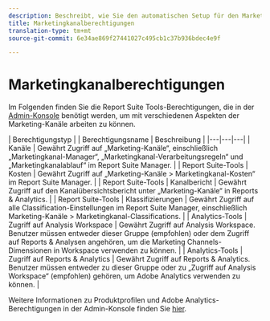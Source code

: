 ```yaml
---
description: Beschreibt, wie Sie den automatischen Setup für den Marketingkanal ausführen und beschränkte Administratorrechte und Benutzergruppenberechtigungen erteilen.
title: Marketingkanalberechtigungen
translation-type: tm+mt
source-git-commit: 6e34ae869f27441027c495cb1c37b936bdec4e9f

---
```



# Marketingkanalberechtigungen

Im Folgenden finden Sie die Report Suite Tools-Berechtigungen, die in der [Admin-Konsole](https://adminconsole.adobe.com/) benötigt werden, um mit verschiedenen Aspekten der Marketing-Kanäle arbeiten zu können.

| Berechtigungstyp |  | Berechtigungsname | Beschreibung |
|---|---|---|
| Kanäle | Gewährt Zugriff auf „Marketing-Kanäle“, einschließlich „Marketingkanal-Manager“, „Marketingkanal-Verarbeitungsregeln“ und „Marketingkanalablauf“ im Report Suite Manager. |
| Report Suite-Tools | Kosten | Gewährt Zugriff auf „Marketing-Kanäle > Marketingkanal-Kosten“ im Report Suite Manager. |
| Report Suite-Tools | Kanalbericht | Gewährt Zugriff auf den Kanalübersichtsbericht unter „Marketing-Kanäle“ in Reports &amp; Analytics. |
| Report Suite-Tools | Klassifizierungen | Gewährt Zugriff auf alle Classification-Einstellungen im Report Suite Manager, einschließlich Marketing-Kanäle > Marketingkanal-Classifications. |
| Analytics-Tools | Zugriff auf Analysis Workspace | Gewährt Zugriff auf Analysis Workspace. Benutzer müssen entweder dieser Gruppe (empfohlen) oder dem Zugriff auf Reports &amp; Analysen angehören, um die Marketing Channels-Dimensionen in Workspace verwenden zu können. |
| Analytics-Tools | Zugriff auf Reports &amp; Analytics | Gewährt Zugriff auf Reports &amp; Analytics. Benutzer müssen entweder zu dieser Gruppe oder zu „Zugriff auf Analysis Workspace“ (empfohlen) gehören, um Adobe Analytics verwenden zu können. |

Weitere Informationen zu Produktprofilen und Adobe Analytics-Berechtigungen in der Admin-Konsole finden Sie [hier](https://docs.adobe.com/content/help/en/analytics/admin/admin-console/permissions/product-profile.html).